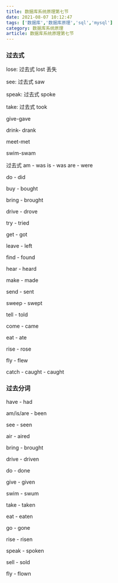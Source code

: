 ```yaml
---
title: 数据库系统原理第七节
date: 2021-08-07 10:12:47
tags: ['数据库','数据库原理','sql','mysql']
category: 数据库系统原理
article: 数据库系统原理第七节
---
```


### 过去式

lose: 过去式 lost 丢失

see: 过去式 saw

speak: 过去式 spoke

take: 过去式 took

give-gave

drink- drank

meet-met

swim-swam

过去式
am - was
is - was
are - were

do - did

buy - bought

bring - brought

drive - drove

try - tried

get - got

leave - left

find - found

hear - heard

make - made

send - sent

sweep - swept

tell - told

come - came

eat - ate

rise - rose

fly - flew

catch - caught - caught

### 过去分词

have - had

am/is/are - been

see - seen

air - aired

bring - brought

drive - driven

do - done

give - given

swim - swum

take - taken

eat - eaten

go - gone

rise - risen

speak - spoken

sell - sold

fly - flown